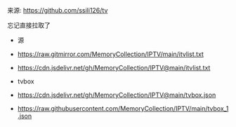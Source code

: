 来源: https://github.com/ssili126/tv

忘记直接拉取了


- 源
- https://raw.gitmirror.com/MemoryCollection/IPTV/main/itvlist.txt
- https://cdn.jsdelivr.net/gh/MemoryCollection/IPTV@main/itvlist.txt

- tvbox
- https://cdn.jsdelivr.net/gh/MemoryCollection/IPTV@main/tvbox.json
- https://raw.githubusercontent.com/MemoryCollection/IPTV/main/tvbox_1.json



